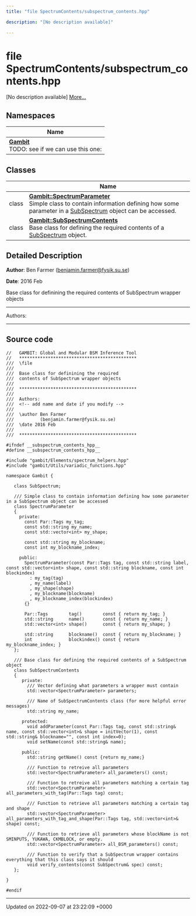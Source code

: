 ```yaml
---
title: "file SpectrumContents/subspectrum_contents.hpp"

description: "[No description available]"

---
```


# file SpectrumContents/subspectrum_contents.hpp

[No description available] [More...](#detailed-description)

## Namespaces

| Name           |
| -------------- |
| **[Gambit](/documentation/code/namespaces/namespacegambit/)** <br>TODO: see if we can use this one:  |

## Classes

|                | Name           |
| -------------- | -------------- |
| class | **[Gambit::SpectrumParameter](/documentation/code/classes/classgambit_1_1spectrumparameter/)** <br>Simple class to contain information defining how some parameter in a [SubSpectrum]() object can be accessed.  |
| class | **[Gambit::SubSpectrumContents](/documentation/code/classes/classgambit_1_1subspectrumcontents/)** <br>Base class for defining the required contents of a [SubSpectrum](/documentation/code/classes/classgambit_1_1subspectrum/) object.  |

## Detailed Description


**Author**: Ben Farmer ([benjamin.farmer@fysik.su.se](mailto:benjamin.farmer@fysik.su.se)) 

**Date**: 2016 Feb

Base class for definining the required contents of SubSpectrum wrapper objects



------------------

Authors:



------------------




## Source code

```
//   GAMBIT: Global and Modular BSM Inference Tool
//   *********************************************
///  \file
///
///  Base class for definining the required
///  contents of SubSpectrum wrapper objects
///
///  *********************************************
///
///  Authors: 
///  <!-- add name and date if you modify -->
///   
///  \author Ben Farmer
///          (benjamin.farmer@fysik.su.se)
///  \date 2016 Feb 
///
///  *********************************************

#ifndef __subspectrum_contents_hpp__ 
#define __subspectrum_contents_hpp__ 

#include "gambit/Elements/spectrum_helpers.hpp"
#include "gambit/Utils/variadic_functions.hpp"

namespace Gambit { 

   class SubSpectrum;

   /// Simple class to contain information defining how some parameter in a SubSpectrum object can be accessed
   class SpectrumParameter
   {
     private:
       const Par::Tags my_tag;
       const std::string my_name;
       const std::vector<int> my_shape;

       const std::string my_blockname;
       const int my_blockname_index;
   
     public:
       SpectrumParameter(const Par::Tags tag, const std::string label, const std::vector<int> shape, const std::string blockname, const int blockindex)
         : my_tag(tag)
         , my_name(label)
         , my_shape(shape)
         , my_blockname(blockname)
         , my_blockname_index(blockindex)
       {}
   
       Par::Tags        tag()        const { return my_tag; }
       std::string      name()       const { return my_name; }
       std::vector<int> shape()      const { return my_shape; }

       std::string      blockname()  const { return my_blockname; }
       int              blockindex() const { return my_blockname_index; }
   };
   
   /// Base class for defining the required contents of a SubSpectrum object
   class SubSpectrumContents
   {
      private:
        /// Vector defining what parameters a wrapper must contain
        std::vector<SpectrumParameter> parameters;
    
        /// Name of SubSpectrumContents class (for more helpful error messages)
        std::string my_name;
   
      protected:
        void addParameter(const Par::Tags tag, const std::string& name, const std::vector<int>& shape = initVector(1), const std::string& blockname="", const int index=0);
        void setName(const std::string& name);

      public:
        std::string getName() const {return my_name;}

        /// Function to retreive all parameters
        std::vector<SpectrumParameter> all_parameters() const;

        /// Function to retreive all parameters matching a certain tag
        std::vector<SpectrumParameter> all_parameters_with_tag(Par::Tags tag) const; 

        /// Function to retrieve all parameters matching a certain tag and shape
        std::vector<SpectrumParameter> all_parameters_with_tag_and_shape(Par::Tags tag, std::vector<int>& shape) const; 

        /// Function to retrieve all parameters whose blockName is not SMINPUTS, YUKAWA, CKMBLOCK, or empty.
        std::vector<SpectrumParameter> all_BSM_parameters() const;

        /// Function to verify that a SubSpectrum wrapper contains everything that this class says it should
        void verify_contents(const SubSpectrum& spec) const;
   };

}

#endif
```


-------------------------------

Updated on 2022-09-07 at 23:22:09 +0000
